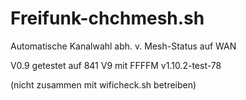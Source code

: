 # Freifunk-chchmesh.sh
Automatische Kanalwahl abh. v. Mesh-Status auf WAN

V0.9 getestet auf 841 V9 mit FFFFM v1.10.2-test-78

(nicht zusammen mit wificheck.sh betreiben)
